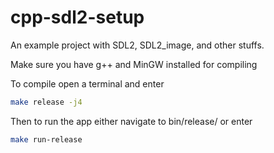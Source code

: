 # cpp-sdl2-setup
An example project with SDL2, SDL2_image, and other stuffs.

Make sure you have g++ and MinGW installed for compiling

To compile open a terminal and enter
```Bash
make release -j4
```
Then to run the app either navigate to bin/release/ or enter
```Bash
make run-release
```
